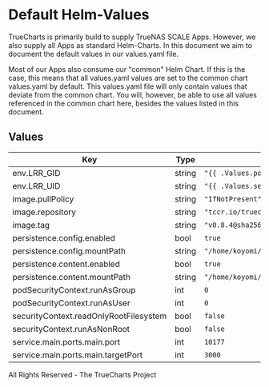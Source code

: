 # Default Helm-Values

TrueCharts is primarily build to supply TrueNAS SCALE Apps.
However, we also supply all Apps as standard Helm-Charts. In this document we aim to document the default values in our values.yaml file.

Most of our Apps also consume our "common" Helm Chart.
If this is the case, this means that all values.yaml values are set to the common chart values.yaml by default. This values.yaml file will only contain values that deviate from the common chart.
You will, however, be able to use all values referenced in the common chart here, besides the values listed in this document.

## Values

| Key | Type | Default | Description |
|-----|------|---------|-------------|
| env.LRR_GID | string | `"{{ .Values.podSecurityContext.fsGroup }}"` |  |
| env.LRR_UID | string | `"{{ .Values.security.PUID }}"` |  |
| image.pullPolicy | string | `"IfNotPresent"` |  |
| image.repository | string | `"tccr.io/truecharts/lanraragi"` |  |
| image.tag | string | `"v0.8.4@sha256:b9af21eae127e581758bf2038e82d0a00b20d3199f550ccfb2d5b130fa9b375c"` |  |
| persistence.config.enabled | bool | `true` |  |
| persistence.config.mountPath | string | `"/home/koyomi/lanraragi/database"` |  |
| persistence.content.enabled | bool | `true` |  |
| persistence.content.mountPath | string | `"/home/koyomi/lanraragi/content"` |  |
| podSecurityContext.runAsGroup | int | `0` |  |
| podSecurityContext.runAsUser | int | `0` |  |
| securityContext.readOnlyRootFilesystem | bool | `false` |  |
| securityContext.runAsNonRoot | bool | `false` |  |
| service.main.ports.main.port | int | `10177` |  |
| service.main.ports.main.targetPort | int | `3000` |  |

All Rights Reserved - The TrueCharts Project

